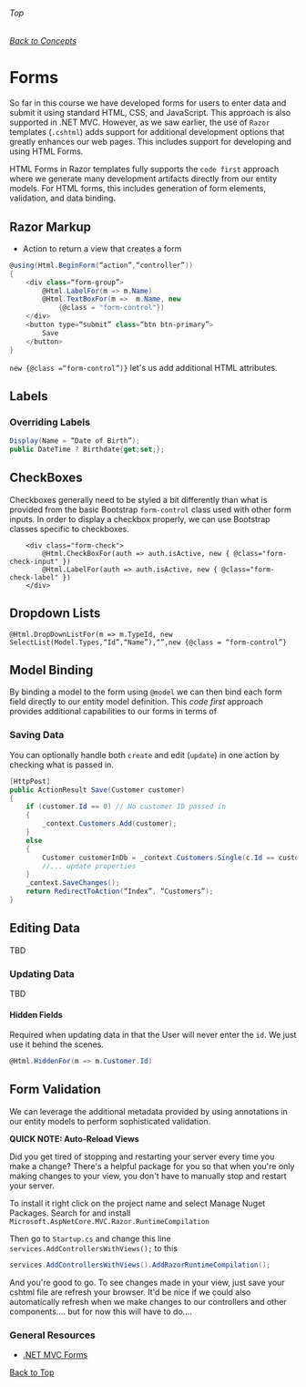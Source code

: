 ###### Top
###### [Back to Concepts](./README.md)
# Forms
So far in this course we have developed forms for users to enter data and submit it using standard HTML, CSS, and JavaScript. This approach is also supported in .NET MVC. However, as we saw earlier, the use of `Razor` templates (`.cshtml`) adds support for additional development options that greatly enhances our web pages. This includes support for developing and using HTML Forms.

HTML Forms in Razor templates fully supports the `code first` approach where we generate many development artifacts directly from our entity models. For HTML forms, this includes generation of form elements, validation, and data binding.

## Razor Markup

- Action to return a view that creates a form

```csharp
@using(Html.BeginForm(“action”,“controller”))
{                
    <div class=“form­‐group”>
        @Html.LabelFor(m => m.Name)
        @Html.TextBoxFor(m =>  m.Name, new 
            {@class = "form-control"})
    </div>
    <button type=“submit” class=“btn btn­‐primary”>
        Save
    </button>
}   

```

`new {@class =“form-control”)}` let's us add additional HTML attributes.

## Labels

### Overriding Labels 
```csharp
Display(Name = “Date of Birth”);
public DateTime ? Birthdate{get;set;};
```
## CheckBoxes
Checkboxes generally need to be styled a bit differently than what is provided from the basic Bootstrap `form-control` class used with other form inputs. In order to display a checkbox properly, we can use Bootstrap classes specific to checkboxes.
```
    <div class="form-check">
        @Html.CheckBoxFor(auth => auth.isActive, new { @class="form-check-input" })
        @Html.LabelFor(auth => auth.isActive, new { @class="form-check-label" })
    </div>
```

## Dropdown Lists

```
@Html.DropDownListFor(m => m.TypeId, new SelectList(Model.Types,“Id”,“Name”),“”,new {@class = “form‐control”}
```

## Model Binding
By binding a model to the form using `@model` we can then bind each form field directly to our entity model definition. This *code first* approach provides additional capabilities to our forms in terms of 

### Saving Data
You can optionally handle both `create` and edit (`update`) in one action by checking what is passed in.

```csharp
[HttpPost]
public ActionResult Save(Customer customer)
{
	if (customer.Id == 0) // No customer ID passed in
	{
		_context.Customers.Add(customer);
	}
	else
	{
		Customer customerInDb = _context.Customers.Single(c.Id == customer.Id);
		//... update properties
	}
	_context.SaveChanges();
	return RedirectToAction(“Index”, “Customers”);
}
```
## Editing Data
TBD

### Updating Data
TBD 

#### Hidden Fields
Required when updating data in that the User will never enter the `id`. We just use it behind the scenes.

```csharp
@Html.HiddenFor(m => m.Customer.Id)
```

## Form Validation
We can leverage the additional metadata provided by using annotations in our entity models to perform sophisticated validation.



**QUICK NOTE: Auto-Reload Views**

Did you get tired of stopping and restarting your server every time you make a change? There's a helpful package for you so that when you're only making changes to your view, you don't have to manually stop and restart your server.

To install it right click on the project name and select Manage Nuget Packages. Search for and install
```Microsoft.AspNetCore.MVC.Razor.RuntimeCompilation```

Then go to `Startup.cs` and change this line `services.AddControllersWithViews();` to this

```csharp
services.AddControllersWithViews().AddRazorRuntimeCompilation();
```

And you're good to go. To see changes made in your view, just save your cshtml file are refresh your browser. It'd be nice if we could also automatically refresh when we make changes to our controllers and other components.... but for now this will have to do....



### General Resources 
- [.NET MVC Forms](.)


[Back to Top](#Top)

